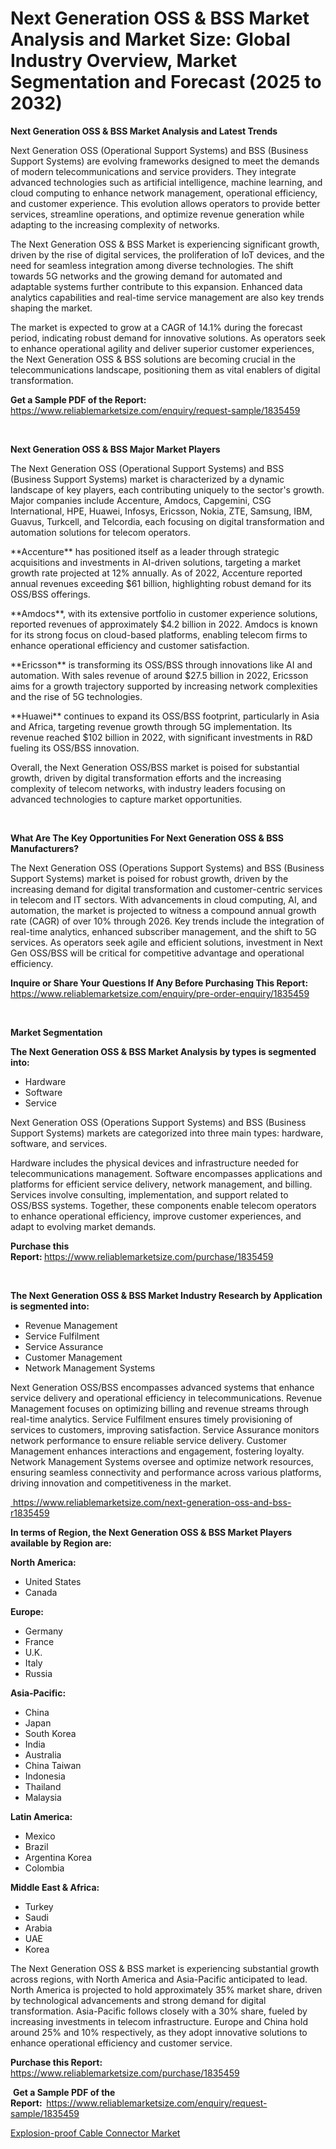 <p><h1>Next Generation OSS & BSS Market Analysis and Market Size: Global Industry Overview, Market Segmentation and Forecast (2025 to 2032)</h1></p><p><strong>Next Generation OSS & BSS Market Analysis and Latest Trends</strong></p>
<p><p>Next Generation OSS (Operational Support Systems) and BSS (Business Support Systems) are evolving frameworks designed to meet the demands of modern telecommunications and service providers. They integrate advanced technologies such as artificial intelligence, machine learning, and cloud computing to enhance network management, operational efficiency, and customer experience. This evolution allows operators to provide better services, streamline operations, and optimize revenue generation while adapting to the increasing complexity of networks.</p><p>The Next Generation OSS & BSS Market is experiencing significant growth, driven by the rise of digital services, the proliferation of IoT devices, and the need for seamless integration among diverse technologies. The shift towards 5G networks and the growing demand for automated and adaptable systems further contribute to this expansion. Enhanced data analytics capabilities and real-time service management are also key trends shaping the market.</p><p>The market is expected to grow at a CAGR of 14.1% during the forecast period, indicating robust demand for innovative solutions. As operators seek to enhance operational agility and deliver superior customer experiences, the Next Generation OSS & BSS solutions are becoming crucial in the telecommunications landscape, positioning them as vital enablers of digital transformation.</p></p>
<p><strong>Get a Sample PDF of the Report:&nbsp;</strong> <a href="https://www.reliablemarketsize.com/enquiry/request-sample/1835459?utm_campaign=3445&utm_medium=2&utm_source=Github&utm_content=ia&utm_term=26032025&utm_id=next-generation-oss-bss">https://www.reliablemarketsize.com/enquiry/request-sample/1835459</a></p>
<p>&nbsp;</p>
<p><strong>Next Generation OSS & BSS Major Market Players</strong></p>
<p><p>The Next Generation OSS (Operational Support Systems) and BSS (Business Support Systems) market is characterized by a dynamic landscape of key players, each contributing uniquely to the sector's growth. Major companies include Accenture, Amdocs, Capgemini, CSG International, HPE, Huawei, Infosys, Ericsson, Nokia, ZTE, Samsung, IBM, Guavus, Turkcell, and Telcordia, each focusing on digital transformation and automation solutions for telecom operators.</p><p>**Accenture** has positioned itself as a leader through strategic acquisitions and investments in AI-driven solutions, targeting a market growth rate projected at 12% annually. As of 2022, Accenture reported annual revenues exceeding $61 billion, highlighting robust demand for its OSS/BSS offerings.</p><p>**Amdocs**, with its extensive portfolio in customer experience solutions, reported revenues of approximately $4.2 billion in 2022. Amdocs is known for its strong focus on cloud-based platforms, enabling telecom firms to enhance operational efficiency and customer satisfaction.</p><p>**Ericsson** is transforming its OSS/BSS through innovations like AI and automation. With sales revenue of around $27.5 billion in 2022, Ericsson aims for a growth trajectory supported by increasing network complexities and the rise of 5G technologies.</p><p>**Huawei** continues to expand its OSS/BSS footprint, particularly in Asia and Africa, targeting revenue growth through 5G implementation. Its revenue reached $102 billion in 2022, with significant investments in R&D fueling its OSS/BSS innovation.</p><p>Overall, the Next Generation OSS/BSS market is poised for substantial growth, driven by digital transformation efforts and the increasing complexity of telecom networks, with industry leaders focusing on advanced technologies to capture market opportunities.</p></p>
<p>&nbsp;</p>
<p><strong>What Are The Key Opportunities For Next Generation OSS & BSS Manufacturers?</strong></p>
<p><p>The Next Generation OSS (Operations Support Systems) and BSS (Business Support Systems) market is poised for robust growth, driven by the increasing demand for digital transformation and customer-centric services in telecom and IT sectors. With advancements in cloud computing, AI, and automation, the market is projected to witness a compound annual growth rate (CAGR) of over 10% through 2026. Key trends include the integration of real-time analytics, enhanced subscriber management, and the shift to 5G services. As operators seek agile and efficient solutions, investment in Next Gen OSS/BSS will be critical for competitive advantage and operational efficiency.</p></p>
<p><strong>Inquire or Share Your Questions If Any Before Purchasing This Report:</strong> <a href="https://www.reliablemarketsize.com/enquiry/pre-order-enquiry/1835459?utm_campaign=3445&utm_medium=2&utm_source=Github&utm_content=ia&utm_term=26032025&utm_id=next-generation-oss-bss">https://www.reliablemarketsize.com/enquiry/pre-order-enquiry/1835459</a></p>
<p>&nbsp;</p>
<p><strong>Market Segmentation</strong></p>
<p><strong>The Next Generation OSS & BSS Market Analysis by types is segmented into:</strong></p>
<p><ul><li>Hardware</li><li>Software</li><li>Service</li></ul></p>
<p><p>Next Generation OSS (Operations Support Systems) and BSS (Business Support Systems) markets are categorized into three main types: hardware, software, and services. </p><p>Hardware includes the physical devices and infrastructure needed for telecommunications management. Software encompasses applications and platforms for efficient service delivery, network management, and billing. Services involve consulting, implementation, and support related to OSS/BSS systems. Together, these components enable telecom operators to enhance operational efficiency, improve customer experiences, and adapt to evolving market demands.</p></p>
<p><strong>Purchase this Report:&nbsp;</strong><a href="https://www.reliablemarketsize.com/purchase/1835459?utm_campaign=3445&utm_medium=2&utm_source=Github&utm_content=ia&utm_term=26032025&utm_id=next-generation-oss-bss">https://www.reliablemarketsize.com/purchase/1835459</a></p>
<p>&nbsp;</p>
<p><strong>The Next Generation OSS & BSS Market Industry Research by Application is segmented into:</strong></p>
<p><ul><li>Revenue Management</li><li>Service Fulfilment</li><li>Service Assurance</li><li>Customer Management</li><li>Network Management Systems</li></ul></p>
<p><p>Next Generation OSS/BSS encompasses advanced systems that enhance service delivery and operational efficiency in telecommunications. Revenue Management focuses on optimizing billing and revenue streams through real-time analytics. Service Fulfilment ensures timely provisioning of services to customers, improving satisfaction. Service Assurance monitors network performance to ensure reliable service delivery. Customer Management enhances interactions and engagement, fostering loyalty. Network Management Systems oversee and optimize network resources, ensuring seamless connectivity and performance across various platforms, driving innovation and competitiveness in the market.</p></p>
<p><a href="https://www.reliablemarketsize.com/next-generation-oss-and-bss-r1835459?utm_campaign=3445&utm_medium=2&utm_source=Github&utm_content=ia&utm_term=26032025&utm_id=next-generation-oss-bss">&nbsp;https://www.reliablemarketsize.com/next-generation-oss-and-bss-r1835459</a></p>
<p><strong>In terms of Region, the Next Generation OSS & BSS Market Players available by Region are:</strong></p>
<p>
    <p> <strong> North America: </strong>
        <ul>
            <li>United States</li>
            <li>Canada</li>
        </ul>
        </p> 
    <p> <strong> Europe: </strong>
        <ul>
            <li>Germany</li>
            <li>France</li>
            <li>U.K.</li>
            <li>Italy</li>
            <li>Russia</li>
        </ul>
        </p> 
    <p> <strong> Asia-Pacific: </strong>
        <ul>
            <li>China</li>
            <li>Japan</li>
            <li>South Korea</li>
            <li>India</li>
            <li>Australia</li>
            <li>China Taiwan</li>
            <li>Indonesia</li>
            <li>Thailand</li>
            <li>Malaysia</li>
        </ul>
        </p> 
    <p> <strong> Latin America: </strong>
        <ul>
            <li>Mexico</li>
            <li>Brazil</li>
            <li>Argentina Korea</li>
            <li>Colombia</li>
        </ul>
        </p> 
    <p> <strong> Middle East & Africa: </strong>
        <ul>
            <li>Turkey</li>
            <li>Saudi</li>
            <li>Arabia</li>
            <li>UAE</li>
            <li>Korea</li>
        </ul>
    </p>
    </p>
<p><p>The Next Generation OSS & BSS market is experiencing substantial growth across regions, with North America and Asia-Pacific anticipated to lead. North America is projected to hold approximately 35% market share, driven by technological advancements and strong demand for digital transformation. Asia-Pacific follows closely with a 30% share, fueled by increasing investments in telecom infrastructure. Europe and China hold around 25% and 10% respectively, as they adopt innovative solutions to enhance operational efficiency and customer service.</p></p>
<p><strong>Purchase this Report: </strong><a href="https://www.reliablemarketsize.com/purchase/1835459?utm_campaign=3445&utm_medium=2&utm_source=Github&utm_content=ia&utm_term=26032025&utm_id=next-generation-oss-bss">https://www.reliablemarketsize.com/purchase/1835459</a></p>
<p>&nbsp;<strong>Get a Sample PDF of the Report:&nbsp;&nbsp;</strong><a href="https://www.reliablemarketsize.com/enquiry/request-sample/1835459?utm_campaign=3445&utm_medium=2&utm_source=Github&utm_content=ia&utm_term=26032025&utm_id=next-generation-oss-bss">https://www.reliablemarketsize.com/enquiry/request-sample/1835459</a></p>
<p><strong></strong></p>
<p><p><a href="https://github.com/ziogaskangui96/Market-Research-Report-List-1/blob/main/explosion-proof-cable-connector-market.md?utm_campaign=3445&utm_medium=2&utm_source=Github&utm_content=ia&utm_term=26032025&utm_id=next-generation-oss-bss">Explosion-proof Cable Connector Market</a></p></p>